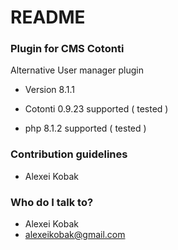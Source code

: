 # README #

### Plugin for CMS Cotonti ###

Alternative User manager plugin

* Version 8.1.1

* Cotonti 0.9.23 supported ( tested )
* php 8.1.2 supported ( tested )


### Contribution guidelines ###

* Alexei Kobak

### Who do I talk to? ###

* Alexei Kobak
* alexeikobak@gmail.com